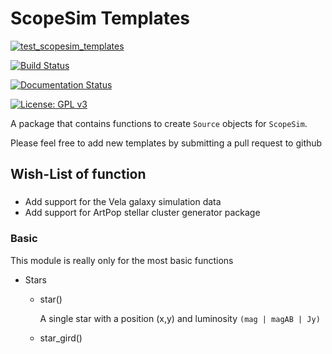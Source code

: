 # ScopeSim Templates

[![test_scopesim_templates](https://github.com/AstarVienna/ScopeSim_Templates/actions/workflows/tests.yml/badge.svg)](https://github.com/AstarVienna/ScopeSim_Templates/actions/workflows/tests.yml)

[![Build Status](http://github-actions.40ants.com/AstarVienna/ScopeSim_Templates/matrix.svg)](https://github.com/AstarVienna/ScopeSim_Templates)

[![Documentation Status](https://readthedocs.org/projects/scopesim-templates/badge/?version=latest)](https://scopesim-templates.readthedocs.io/en/latest/?badge=latest)

[![License: GPL v3](https://img.shields.io/badge/License-GPLv3-blue.svg)](https://www.gnu.org/licenses/gpl-3.0)

A package that contains functions to create ``Source`` objects for ``ScopeSim``.

Please feel free to add new templates by submitting a pull request to github 

## Wish-List of function

### 

- Add support for the Vela galaxy simulation data
- Add support for ArtPop stellar cluster generator package 


### Basic
This module is really only for the most basic functions

- Stars
    - star() 
    
      A single star with a position (x,y) and luminosity ``(mag | magAB | Jy)`` 

    - star_gird()
